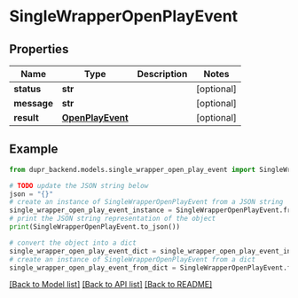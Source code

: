 # SingleWrapperOpenPlayEvent


## Properties

Name | Type | Description | Notes
------------ | ------------- | ------------- | -------------
**status** | **str** |  | [optional] 
**message** | **str** |  | [optional] 
**result** | [**OpenPlayEvent**](OpenPlayEvent.md) |  | [optional] 

## Example

```python
from dupr_backend.models.single_wrapper_open_play_event import SingleWrapperOpenPlayEvent

# TODO update the JSON string below
json = "{}"
# create an instance of SingleWrapperOpenPlayEvent from a JSON string
single_wrapper_open_play_event_instance = SingleWrapperOpenPlayEvent.from_json(json)
# print the JSON string representation of the object
print(SingleWrapperOpenPlayEvent.to_json())

# convert the object into a dict
single_wrapper_open_play_event_dict = single_wrapper_open_play_event_instance.to_dict()
# create an instance of SingleWrapperOpenPlayEvent from a dict
single_wrapper_open_play_event_from_dict = SingleWrapperOpenPlayEvent.from_dict(single_wrapper_open_play_event_dict)
```
[[Back to Model list]](../README.md#documentation-for-models) [[Back to API list]](../README.md#documentation-for-api-endpoints) [[Back to README]](../README.md)


